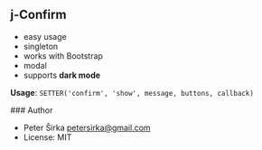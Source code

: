 ## j-Confirm

- easy usage
- singleton
- works with Bootstrap
- modal
- supports __dark mode__

__Usage__: `SETTER('confirm', 'show', message, buttons, callback)`

### Author

- Peter Širka <petersirka@gmail.com>
- License: MIT
